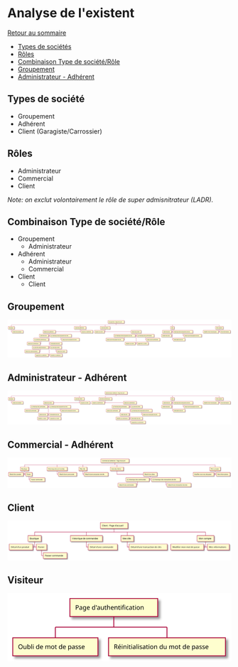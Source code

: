 # Analyse de l'existent

[Retour au sommaire](index.md)

* [Types de sociétés](#types-de-socit)
* [Rôles](#rles)
* [Combinaison Type de société/Rôle](#combinaison-type-de-socitrle)
* [Groupement](#groupement)
* [Administrateur - Adhérent](#administrateur---adhrent)

## Types de société
* Groupement
* Adhérent
* Client (Garagiste/Carrossier)

## Rôles 
* Administrateur
* Commercial
* Client

*Note: on exclut volontairement le rôle de super admisnitrateur (LADR).*

## Combinaison Type de société/Rôle
* Groupement
    * Administrateur
* Adhérent
    * Administrateur
    * Commercial
* Client
    * Client
    
## Groupement
[![Key Privilege](images/groupement.svg)](uml/v1/groupement.txt)

## Administrateur - Adhérent
[![Key Privilege](images/administrateur.svg)](uml/v1/administrateur.txt)

## Commercial - Adhérent
[![Key Privilege](images/commercial.svg)](uml/v1/commercial.txt)

## Client
[![Key Privilege](images/client.svg)](uml/v1/client.txt)

## Visiteur
[![Key Privilege](images/visiteur.svg)](uml/v1/visiteur.txt)